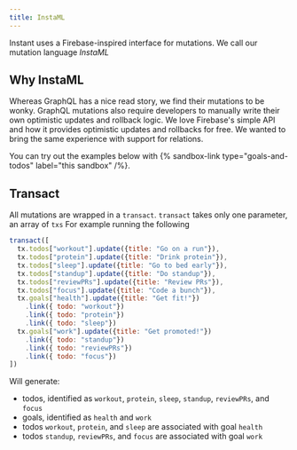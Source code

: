 ```yaml
---
title: InstaML
---
```


Instant uses a Firebase-inspired interface for mutations. We call our mutation language _InstaML_

## Why InstaML

Whereas GraphQL has a nice read story, we find their mutations to be wonky. GraphQL mutations also require developers to manually write their own optimistic updates and rollback logic. We love Firebase's simple API and how it provides optimistic updates and rollbacks for free. We wanted to bring the same experience with support for relations.

You can try out the examples below with {% sandbox-link type="goals-and-todos" label="this sandbox" /%}.

## Transact

All mutations are wrapped in a `transact`. `transact` takes only one parameter, an array of `txs` For example running the following

```javascript
transact([
  tx.todos["workout"].update({title: "Go on a run"}),
  tx.todos["protein"].update({title: "Drink protein"}),
  tx.todos["sleep"].update({title: "Go to bed early"}),
  tx.todos["standup"].update({title: "Do standup"}),
  tx.todos["reviewPRs"].update({title: "Review PRs"}),
  tx.todos["focus"].update({title: "Code a bunch"}),
  tx.goals["health"].update({title: "Get fit!"})
    .link({ todo: "workout"})
    .link({ todo: "protein"})
    .link({ todo: "sleep"})
  tx.goals["work"].update({title: "Get promoted!"})
    .link({ todo: "standup"})
    .link({ todo: "reviewPRs"})
    .link({ todo: "focus"})
])
```

Will generate:

-   todos, identified as `workout`, `protein`, `sleep`, `standup`, `reviewPRs`, and `focus`
-   goals, identified as `health` and `work`
-   todos `workout`, `protein`, and `sleep` are associated with goal `health`
-   todos `standup`, `reviewPRs`, and `focus` are associated with goal `work`
